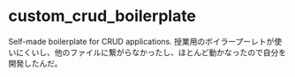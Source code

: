# custom_crud_boilerplate
Self-made boilerplate for CRUD applications.
授業用のボイラープーレトが使いにくいし、他のファイルに繋がらなかったし、ほとんど動かなったので自分を開発したんだ。
